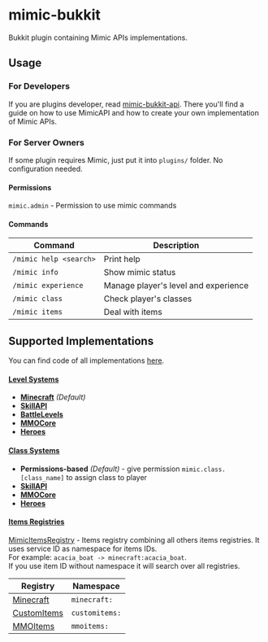 # mimic-bukkit

Bukkit plugin containing Mimic APIs implementations.

## Usage

### For Developers

If you are plugins developer, read [mimic-bukkit-api].
There you'll find a guide on how to use MimicAPI and how to create your own implementation of Mimic APIs.

### For Server Owners

If some plugin requires Mimic, just put it into `plugins/` folder.
No configuration needed.

#### Permissions

`mimic.admin` - Permission to use mimic commands

#### Commands

 Command                | Description                          
------------------------|--------------------------------------
 `/mimic help <search>` | Print help                           
 `/mimic info`          | Show mimic status                    
 `/mimic experience`    | Manage player's level and experience 
 `/mimic class`         | Check player's classes               
 `/mimic items`         | Deal with items                      

## Supported Implementations 

You can find code of all implementations [here](src/main/kotlin/impl).

#### [Level Systems][BukkitLevelSystem.Provider]

- **[Minecraft][minecraft-exp]** _(Default)_
- **[SkillAPI]**
- **[BattleLevels]**
- **[MMOCore]**
- **[Heroes]**

#### [Class Systems][BukkitClassSystem.Provider]

- **Permissions-based** _(Default)_ - give permission `mimic.class.[class_name]` to assign class to player
- **[SkillAPI]**
- **[MMOCore]**
- **[Heroes]**

#### [Items Registries][BukkitItemsRegistry]

[MimicItemsRegistry] - Items registry combining all others items registries.
It uses service ID as namespace for items IDs.  
For example: `acacia_boat -> minecraft:acacia_boat`.  
If you use item ID without namespace it will search over all registries.

 Registry                            | Namespace      
-------------------------------------|----------------
 [Minecraft][MinecraftItemsRegistry] | `minecraft:`   
 [CustomItems]                       | `customitems:` 
 [MMOItems]                          | `mmoitems:` 

[minecraft-exp]: https://minecraft.gamepedia.com/Experience
[skillapi]: https://www.spigotmc.org/resources/4824/
[battlelevels]: https://www.spigotmc.org/resources/2218/
[customitems]: https://www.spigotmc.org/resources/63848/
[mmocore]: https://www.spigotmc.org/resources/70575/
[mmoitems]: https://www.spigotmc.org/resources/39267/
[heroes]: https://www.spigotmc.org/resources/24734/

[mimic-bukkit-api]: ../mimic-bukkit-api

[BukkitLevelSystem.Provider]: ../mimic-bukkit-api/src/main/kotlin/level/BukkitLevelSystem.kt
[BukkitClassSystem.Provider]: ../mimic-bukkit-api/src/main/kotlin/classes/BukkitClassSystem.kt
[BukkitItemsRegistry]: ../mimic-bukkit-api/src/main/kotlin/items/BukkitItemsRegistry.kt
[MimicItemsRegistry]: src/main/kotlin/impl/mimic/MimicItemsRegistry.kt
[MinecraftItemsRegistry]: src/main/kotlin/impl/vanilla/MinecraftItemsRegistry.kt
